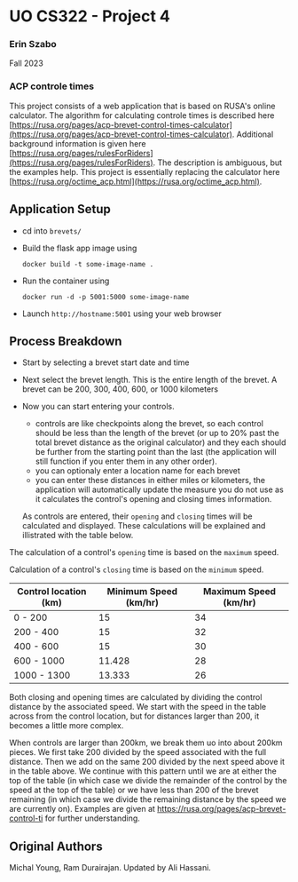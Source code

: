 # UO CS322 - Project 4 #
### Erin Szabo
Fall 2023



### ACP controle times

This project consists of a web application that is based on RUSA's online calculator. The algorithm for calculating controle times is described here [https://rusa.org/pages/acp-brevet-control-times-calculator](https://rusa.org/pages/acp-brevet-control-times-calculator). Additional background information is given here [https://rusa.org/pages/rulesForRiders](https://rusa.org/pages/rulesForRiders). The description is ambiguous, but the examples help.
This project is essentially replacing the calculator here [https://rusa.org/octime_acp.html](https://rusa.org/octime_acp.html). 

## Application Setup
-  cd into `brevets/` 
-  Build the flask app image using
    ```
    docker build -t some-image-name .
    ```
- Run the container using

  ```
  docker run -d -p 5001:5000 some-image-name
  ```
 - Launch `http://hostname:5001` using your web browser 



## Process Breakdown

* Start by selecting a brevet start date and time
* Next select the brevet length. This is the entire length of the brevet. A brevet can be 200, 300, 400, 600, or 1000 kilometers
* Now you can start entering your controls.
	* controls are like checkpoints along the brevet, so each control should be less than the length of the brevet (or up to 20% past the total brevet distance as the original calculator) and they each should be further from the starting point than the last (the application will still function if you enter them in any other order).
	* you can optionaly enter a location name for each brevet
	* you can enter these distances in either miles or kilometers, the application will automatically update the measure you do not use as it calculates the control's opening and closing times information.

	As controls are entered, their `opening` and `closing` times will be calculated and displayed. These calculations will be explained and illistrated with the table below.
	
The calculation of a control's `opening` time is based on the `maximum` speed. 

Calculation of a control's `closing` time is based on the `minimum` speed.




| Control location (km)      | Minimum Speed (km/hr) | Maximum Speed (km/hr) |    
| ----------- | ----------- | ----------- | 
| 0 - 200     | 15          | 34 | 
| 200 - 400   | 15          | 32 | 
| 400 - 600   | 15          | 30 | 
| 600 - 1000  | 11.428      | 28 | 
| 1000 - 1300 | 13.333      | 26 | 

Both closing and opening times are calculated by dividing the control distance by the associated speed. We start with the speed in the table across from the control location, but for distances larger than 200, it becomes a little more complex. 

When controls are larger than 200km, we break them uo into about 200km pieces. We first take 200 divided by the speed associated with the full distance. Then we add on the same 200 divided by the next speed above it in the table above. We continue with this pattern until we are at either the top of the table (in which case we divide the remainder of the control by the speed at the top of the table) or we have less than 200 of the brevet remaining (in which case we divide the remaining distance by the speed we are currently on). Examples are given at https://rusa.org/pages/acp-brevet-control-ti for further understanding. 



## Original Authors

Michal Young, Ram Durairajan. Updated by Ali Hassani.
